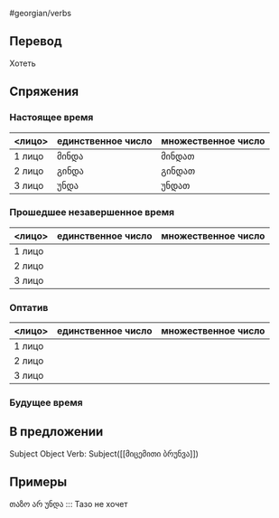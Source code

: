 #georgian/verbs 
## Перевод
Хотеть
## Спряжения
### Настоящее время
<лицо>|единственное число|множественное число
--------|---------------------|------------------------
1 лицо | მინდა | მინდათ
2 лицо | გინდა | გინდათ
3 лицо | უნდა | უნდათ
### Прошедшее незавершенное время
<лицо>|единственное число|множественное число
--------|---------------------|------------------------
1 лицо |  | 
2 лицо |  | 
3 лицо |  | 
### Оптатив
<лицо>|единственное число|множественное число
--------|---------------------|------------------------
1 лицо | | 
2 лицо | | 
3 лицо | | 
### Будущее время
## В предложении
Subject Object Verb: Subject([[მიცემითი ბრუნვა]])
## Примеры
თაზო არ უნდა ::: Тазо не хочет
